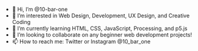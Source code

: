 - 👋 Hi, I’m @10-bar-one
- 👀 I’m interested in Web Design, Development, UX Design, and Creative Coding
- 🌱 I’m currently learning HTML, CSS, JavaScript, Processing, and p5.js
- 💞️ I’m looking to collaborate on any beginner web development projects! 
- 📫 How to reach me: Twitter or Instagram @10_bar_one

<!---
10-bar-one/10-bar-one is a ✨ special ✨ repository because its `README.md` (this file) appears on your GitHub profile.
You can click the Preview link to take a look at your changes.
--->
